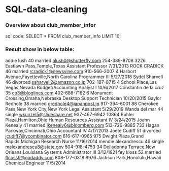 # SQL-data-cleaning
### Overview about club_member_infor
sql code:
    SELECT *
    FROM club_member_info
    LIMIT 10;

### Result show in below table:
addie lush	40	married	alush0@shutterfly.com	254-389-8708	3226 Eastlawn Pass,Temple,Texas	Assistant Professor	7/31/2013
      ROCK CRADICK	46	married	rcradick1@newsvine.com	910-566-2007	4 Harbort Avenue,Fayetteville,North Carolina	Programmer III	5/27/2018
Sydel Sharvell	46	divorced	ssharvell2@amazon.co.jp	702-187-8715	4 School Place,Las Vegas,Nevada	Budget/Accounting Analyst I	10/6/2017
Constantin de la cruz	35		co3@bloglines.com	402-688-7162	6 Monument Crossing,Omaha,Nebraska	Desktop Support Technician	10/20/2015
  Gaylor Redhole	38	married	gredhole4@japanpost.jp	917-394-6001	88 Cherokee Pass,New York City,New York	Legal Assistant	5/29/2019
Wanda del mar       	44	single	wkunzel5@slideshare.net	937-467-6942	10864 Buhler Plaza,Hamilton,Ohio	Human Resources Assistant IV	3/24/2015
Joann Kenealy	41	married	jkenealy6@bloomberg.com	513-726-9885	733 Hagan Parkway,Cincinnati,Ohio	Accountant IV	4/17/2013
   Joete Cudiff	51	divorced	jcudiff7@ycombinator.com	616-617-0965	975 Dwight Plaza,Grand Rapids,Michigan	Research Nurse	11/16/2014
mendie alexandrescu	46	single	malexandrescu8@state.gov	504-918-4753	34 Delladonna Terrace,New Orleans,Louisiana	Systems Administrator III	3/12/1921
 fey kloss	52	married	fkloss9@godaddy.com	808-177-0318	8976 Jackson Park,Honolulu,Hawaii	Chemical Engineer	11/5/2014
